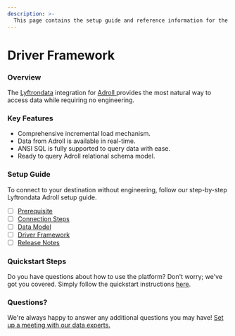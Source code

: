 ```yaml
---
description: >-
  This page contains the setup guide and reference information for the Adroll source connector.
---
```


# Driver Framework

### Overview

The [Lyftrondata](https://www.lyftrondata.com/) integration for [Adroll](https://www.lyftrondata.com/integration/adroll/)[ ](https://www.lyftrondata.com/integration/adroll/)provides the most natural way to access data while requiring no engineering.

### Key Features

* Comprehensive incremental load mechanism.
* Data from Adroll is available in real-time.&#x20;
* ANSI SQL is fully supported to query data with ease.
* Ready to query Adroll relational schema model.

### Setup Guide

To connect to your destination without engineering, follow our step-by-step Lyftrondata Adroll setup guide.

* [ ] [Prerequisite](../../marketing-analytics/adroll/prerequisite.md)
* [ ] [Connection Steps](../../marketing-analytics/adroll/connection-steps.md)
* [ ] [Data Model](../../marketing-analytics/adroll/data-model/)
* [ ] [Driver Framework](../../marketing-analytics/adroll/driver-framework/)
* [ ] [Release Notes](../../marketing-analytics/adroll/release-notes.md)

### Quickstart Steps

Do you have questions about how to use the platform? Don't worry; we've got you covered. Simply follow the quickstart instructions [here](../../../quickstart-steps.md).

### Questions? <a href="#questions" id="questions"></a>

We're always happy to answer any additional questions you may have! [Set up a meeting with our data experts.](https://www.lyftrondata.com/book-a-meeting/)


